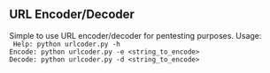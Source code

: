 ## URL Encoder/Decoder 

Simple to use URL encoder/decoder for pentesting purposes.
Usage:<br>```
Help: python urlcoder.py -h```<br>
```Encode: python urlcoder.py -e <string_to_encode>```<br>
```Decode: python urlcoder.py -d <string_to_encode>```
